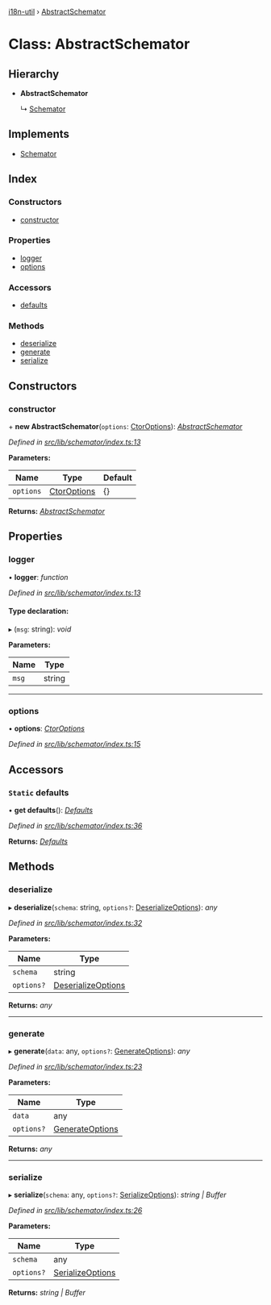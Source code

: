 [i18n-util](../README.md) › [AbstractSchemator](abstractschemator.md)

# Class: AbstractSchemator

## Hierarchy

* **AbstractSchemator**

  ↳ [Schemator](schemator.md)

## Implements

* [Schemator](../README.md#abstract-schemator)

## Index

### Constructors

* [constructor](abstractschemator.md#constructor)

### Properties

* [logger](abstractschemator.md#logger)
* [options](abstractschemator.md#options)

### Accessors

* [defaults](abstractschemator.md#static-defaults)

### Methods

* [deserialize](abstractschemator.md#deserialize)
* [generate](abstractschemator.md#generate)
* [serialize](abstractschemator.md#serialize)

## Constructors

###  constructor

\+ **new AbstractSchemator**(`options`: [CtorOptions](../README.md#ctoroptions)): *[AbstractSchemator](abstractschemator.md)*

*Defined in [src/lib/schemator/index.ts:13](https://github.com/JuroOravec/i18n-util/blob/c9cd5a0/src/lib/schemator/index.ts#L13)*

**Parameters:**

Name | Type | Default |
------ | ------ | ------ |
`options` | [CtorOptions](../README.md#ctoroptions) | {} |

**Returns:** *[AbstractSchemator](abstractschemator.md)*

## Properties

###  logger

• **logger**: *function*

*Defined in [src/lib/schemator/index.ts:13](https://github.com/JuroOravec/i18n-util/blob/c9cd5a0/src/lib/schemator/index.ts#L13)*

#### Type declaration:

▸ (`msg`: string): *void*

**Parameters:**

Name | Type |
------ | ------ |
`msg` | string |

___

###  options

• **options**: *[CtorOptions](../README.md#ctoroptions)*

*Defined in [src/lib/schemator/index.ts:15](https://github.com/JuroOravec/i18n-util/blob/c9cd5a0/src/lib/schemator/index.ts#L15)*

## Accessors

### `Static` defaults

• **get defaults**(): *[Defaults](../interfaces/defaults.md)*

*Defined in [src/lib/schemator/index.ts:36](https://github.com/JuroOravec/i18n-util/blob/c9cd5a0/src/lib/schemator/index.ts#L36)*

**Returns:** *[Defaults](../interfaces/defaults.md)*

## Methods

###  deserialize

▸ **deserialize**(`schema`: string, `options?`: [DeserializeOptions](../README.md#deserializeoptions)): *any*

*Defined in [src/lib/schemator/index.ts:32](https://github.com/JuroOravec/i18n-util/blob/c9cd5a0/src/lib/schemator/index.ts#L32)*

**Parameters:**

Name | Type |
------ | ------ |
`schema` | string |
`options?` | [DeserializeOptions](../README.md#deserializeoptions) |

**Returns:** *any*

___

###  generate

▸ **generate**(`data`: any, `options?`: [GenerateOptions](../README.md#generateoptions)): *any*

*Defined in [src/lib/schemator/index.ts:23](https://github.com/JuroOravec/i18n-util/blob/c9cd5a0/src/lib/schemator/index.ts#L23)*

**Parameters:**

Name | Type |
------ | ------ |
`data` | any |
`options?` | [GenerateOptions](../README.md#generateoptions) |

**Returns:** *any*

___

###  serialize

▸ **serialize**(`schema`: any, `options?`: [SerializeOptions](../README.md#serializeoptions)): *string | Buffer*

*Defined in [src/lib/schemator/index.ts:26](https://github.com/JuroOravec/i18n-util/blob/c9cd5a0/src/lib/schemator/index.ts#L26)*

**Parameters:**

Name | Type |
------ | ------ |
`schema` | any |
`options?` | [SerializeOptions](../README.md#serializeoptions) |

**Returns:** *string | Buffer*
